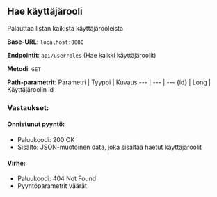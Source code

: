 ## Hae käyttäjärooli
Palauttaa listan kaikista käyttäjärooleista

**Base-URL**: `localhost:8080`

**Endpointit**: `api/userroles` (Hae kaikki käyttäjäroolit)

**Metodi**: `GET`

**Path-parametrit**: 
Parametri | Tyyppi | Kuvaus
--- | --- | ---
{id} | Long | Käyttäjäroolin id

### Vastaukset:

#### Onnistunut pyyntö:
- Paluukoodi: 200 OK
- Sisältö: JSON-muotoinen data, joka sisältää haetut käyttäjäroolit

#### Virhe:
- Paluukoodi: 404 Not Found
- Pyyntöparametrit väärät